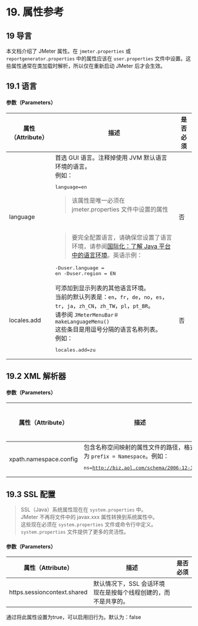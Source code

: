 

# 19. 属性参考

## 19 导言

本文档介绍了 JMeter 属性。在 `jmeter.properties` 或 `reportgenerator.properties` 中的属性应该在 `user.properties` 文件中设置。这些属性通常在类加载时解析，所以仅在重新启动 JMeter 后才会生效。

## 19.1 语言

#### 参数（Parameters）

属性（Attribute）| 描述| 是否必须
---------|----------|---------
language | 首选 GUI 语言。注释掉使用 JVM 默认语言环境的语言。</br>例如：</br><pre>language=en</pre><blockquote> 该属性是唯一必须在 jmeter.properties 文件中设置的属性</blockquote></br><blockquote>要完全配置语言，请确保您设置了语言环境，请参阅[国际化：了解 Java 平台中的语言环境](http://www.oracle.com/us/technologies/java/locale-140624.html)。英语示例：</blockquote><pre>-Duser.language = en -Duser.region = EN</pre> | 否
locales.add | 可添加到显示列表的其他语言环境。</br>当前的默认列表是：`en`，`fr`，`de`，`no`，`es`，`tr`，`ja`，`zh_CN`，`zh_TW`，`pl`，`pt_BR`。</br>请参阅 `JMeterMenuBar＃makeLanguageMenu()`</br>这些条目是用逗号分隔的语言名称列表。</br>例如：</br><pre>locales.add=zu</pre> | 否

## 19.2 XML 解析器

#### 参数（Parameters）

属性（Attribute）| 描述| 是否必须
---------|----------|---------
xpath.namespace.config | 包含名称空间映射的属性文件的路径，格式为 `prefix = Namespace`。例如：</br><pre>ns=http://biz.aol.com/schema/2006-12-18 | 否

## 19.3 SSL 配置

> SSL（Java）系统属性现在在 `system.properties` 中。</br> 
> JMeter 不再将文件中的 javax.xxx 属性转换到系统属性中。</br>
> 这些现在必须在 `system.properties` 文件或命令行中定义。</br>
> `system.properties` 文件提供了更多的灵活性。

#### 参数（Parameters）

属性（Attribute）| 描述| 是否必须
---------|----------|---------
https.sessioncontext.shared | 默认情况下，SSL 会话环境现在是按每个线程创建的，而不是共享的。
通过将此属性设置为true，可以启用旧行为。默认为：false
